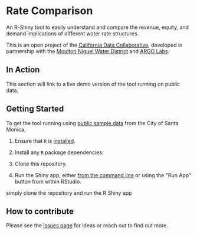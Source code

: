 # Rate Comparison
An R-Shiny tool to easily understand and compare the revenue, equity, and demand implications of different water rate structures. 

This is an open project of the [California Data Collaborative](http://californiadatacollaborative.com/), developed in partnership with the [Moulton Niguel Water District](http://www.mnwd.com/) and [ARGO Labs](http://www.argolabs.org/).

## In Action

This section will link to a live demo version of the tool running on public data.

## Getting Started

To get the tool running using [public sample data](https://data.smgov.net/Public-Services/Water-Usage/4nnq-5vzx) from the City of Santa Monica, 

1. Ensure that `R` is [installed](https://www.r-project.org/).

2. Install any `R` package dependencies.

3. Clone this repository.

4. Run the Shiny app, either [from the command line](http://shiny.rstudio.com/articles/running.html) or using the "Run App" button from within RStudio.

simply clone the repository and run the R Shiny app

## How to contribute

Please see the [issues page](https://github.com/California-Data-Collaborative/rate-comparison/issues) for ideas or reach out to find out more.
